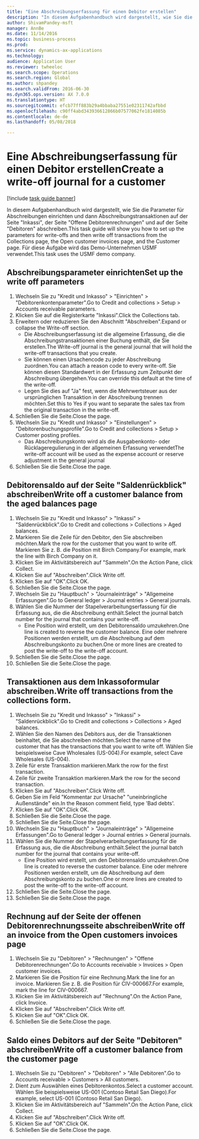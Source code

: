 ```yaml
--- 
title: "Eine Abschreibungserfassung für einen Debitor erstellen"
description: "In diesem Aufgabenhandbuch wird dargestellt, wie Sie die Parameter für Abschreibungen einrichten und dann Abschreibungstransaktionen auf der Seite \"Inkassi\", der Seite \"Offene Debitorenrechnungen\" und auf der Seite \"Debitoren\" abschreiben."
author: ShivamPandey-msft
manager: AnnBe
ms.date: 11/14/2016
ms.topic: business-process
ms.prod: 
ms.service: dynamics-ax-applications
ms.technology: 
audience: Application User
ms.reviewer: twheeloc
ms.search.scope: Operations
ms.search.region: Global
ms.author: shpandey
ms.search.validFrom: 2016-06-30
ms.dyn365.ops.version: AX 7.0.0
ms.translationtype: HT
ms.sourcegitcommit: efcb77ff883b29a4bbaba27551e02311742afbbd
ms.openlocfilehash: c90ff4abd343936612866b07577062fe1814085b
ms.contentlocale: de-de
ms.lasthandoff: 05/08/2018

---
```

# <a name="create-a-write-off-journal-for-a-customer"></a><span data-ttu-id="eac20-103">Eine Abschreibungserfassung für einen Debitor erstellen</span><span class="sxs-lookup"><span data-stu-id="eac20-103">Create a write-off journal for a customer</span></span>

[!include [task guide banner](../../includes/task-guide-banner.md)]

<span data-ttu-id="eac20-104">In diesem Aufgabenhandbuch wird dargestellt, wie Sie die Parameter für Abschreibungen einrichten und dann Abschreibungstransaktionen auf der Seite "Inkassi", der Seite "Offene Debitorenrechnungen" und auf der Seite "Debitoren" abschreiben.</span><span class="sxs-lookup"><span data-stu-id="eac20-104">This task guide will show you how to set up the parameters for write-offs and then write off transactions from the Collections page, the Open customer invoices page, and the Customer page.</span></span> <span data-ttu-id="eac20-105">Für diese Aufgabe wird das Demo-Unternehmen USMF verwendet.</span><span class="sxs-lookup"><span data-stu-id="eac20-105">This task uses the USMF demo company.</span></span>


## <a name="set-up-the-write-off-parameters"></a><span data-ttu-id="eac20-106">Abschreibungsparameter einrichten</span><span class="sxs-lookup"><span data-stu-id="eac20-106">Set up the write off parameters</span></span>
1. <span data-ttu-id="eac20-107">Wechseln Sie zu "Kredit und Inkasso" > "Einrichten" > "Debitorenkontenparameter".</span><span class="sxs-lookup"><span data-stu-id="eac20-107">Go to Credit and collections > Setup > Accounts receivable parameters.</span></span>
2. <span data-ttu-id="eac20-108">Klicken Sie auf die Registerkarte "Inkassi".</span><span class="sxs-lookup"><span data-stu-id="eac20-108">Click the Collections tab.</span></span>
3. <span data-ttu-id="eac20-109">Erweitern oder reduzieren Sie den Abschnitt "Abschreiben".</span><span class="sxs-lookup"><span data-stu-id="eac20-109">Expand or collapse the Write-off section.</span></span>
    * <span data-ttu-id="eac20-110">Die Abschreibungserfassung ist die allgemeine Erfassung, die die Abschreibungstransaktionen einer Buchung enthält, die Sie erstellen.</span><span class="sxs-lookup"><span data-stu-id="eac20-110">The Write-off journal is the general journal that will hold the write-off transactions that you create.</span></span>  
    * <span data-ttu-id="eac20-111">Sie können einen Ursachencode zu jeder Abschreibung zuordnen.</span><span class="sxs-lookup"><span data-stu-id="eac20-111">You can attach a reason code to every write-off.</span></span> <span data-ttu-id="eac20-112">Sie können diesen Standardwert in der Erfassung zum Zeitpunkt der Abschreibung übergehen.</span><span class="sxs-lookup"><span data-stu-id="eac20-112">You can override this default at the time of the write-off.</span></span>  
    * <span data-ttu-id="eac20-113">Legen Sie dies auf "Ja" fest, wenn die Mehrwertsteuer aus der ursprünglichen Transaktion in der Abschreibung trennen möchten.</span><span class="sxs-lookup"><span data-stu-id="eac20-113">Set this to Yes if you want to separate the sales tax from the original transaction in the write-off.</span></span>  
4. <span data-ttu-id="eac20-114">Schließen Sie die Seite.</span><span class="sxs-lookup"><span data-stu-id="eac20-114">Close the page.</span></span>
5. <span data-ttu-id="eac20-115">Wechseln Sie zu "Kredit und Inkasso" > "Einstellungen" > "Debitorenbuchungsprofile".</span><span class="sxs-lookup"><span data-stu-id="eac20-115">Go to Credit and collections > Setup > Customer posting profiles.</span></span>
    * <span data-ttu-id="eac20-116">Das Abschreibungskonto wird als die Ausgabenkonto- oder Rücklageregulierung in der allgemeinen Erfassung verwendet</span><span class="sxs-lookup"><span data-stu-id="eac20-116">The write-off account will be used as the expense account or reserve adjustment in the general journal</span></span>   
6. <span data-ttu-id="eac20-117">Schließen Sie die Seite.</span><span class="sxs-lookup"><span data-stu-id="eac20-117">Close the page.</span></span>

## <a name="write-off-a-customer-balance-from-the-aged-balances-page"></a><span data-ttu-id="eac20-118">Debitorensaldo auf der Seite "Saldenrückblick" abschreiben</span><span class="sxs-lookup"><span data-stu-id="eac20-118">Write off a customer balance from the aged balances page</span></span>
1. <span data-ttu-id="eac20-119">Wechseln Sie zu "Kredit und Inkasso" > "Inkassi" > "Saldenrückblick".</span><span class="sxs-lookup"><span data-stu-id="eac20-119">Go to Credit and collections > Collections > Aged balances.</span></span>
2. <span data-ttu-id="eac20-120">Markieren Sie die Zeile für den Debitor, den Sie abschreiben möchten.</span><span class="sxs-lookup"><span data-stu-id="eac20-120">Mark the row for the customer that you want to write off.</span></span> <span data-ttu-id="eac20-121">Markieren Sie z. B. die Position mit Birch Company.</span><span class="sxs-lookup"><span data-stu-id="eac20-121">For example, mark the line with Birch Company on it.</span></span>
3. <span data-ttu-id="eac20-122">Klicken Sie im Aktivitätsbereich auf "Sammeln".</span><span class="sxs-lookup"><span data-stu-id="eac20-122">On the Action Pane, click Collect.</span></span>
4. <span data-ttu-id="eac20-123">Klicken Sie auf "Abschreiben".</span><span class="sxs-lookup"><span data-stu-id="eac20-123">Click Write off.</span></span>
5. <span data-ttu-id="eac20-124">Klicken Sie auf "OK".</span><span class="sxs-lookup"><span data-stu-id="eac20-124">Click OK.</span></span>
6. <span data-ttu-id="eac20-125">Schließen Sie die Seite.</span><span class="sxs-lookup"><span data-stu-id="eac20-125">Close the page.</span></span>
7. <span data-ttu-id="eac20-126">Wechseln Sie zu "Hauptbuch" > "Journaleinträge" > "Allgemeine Erfassungen".</span><span class="sxs-lookup"><span data-stu-id="eac20-126">Go to General ledger > Journal entries > General journals.</span></span>
8. <span data-ttu-id="eac20-127">Wählen Sie die Nummer der Stapelverarbeitungserfassung für die Erfassung aus, die die Abschreibung enthält.</span><span class="sxs-lookup"><span data-stu-id="eac20-127">Select the journal batch number for the journal that contains your write-off.</span></span>
    * <span data-ttu-id="eac20-128">Eine Position wird erstellt, um den Debitorensaldo umzukehren.</span><span class="sxs-lookup"><span data-stu-id="eac20-128">One line is created to reverse the customer balance.</span></span> <span data-ttu-id="eac20-129">Eine oder mehrere Positionen werden erstellt, um die Abschreibung auf dem Abschreibungskonto zu buchen.</span><span class="sxs-lookup"><span data-stu-id="eac20-129">One or more lines are created to post the write-off to the write-off account.</span></span>  
9. <span data-ttu-id="eac20-130">Schließen Sie die Seite.</span><span class="sxs-lookup"><span data-stu-id="eac20-130">Close the page.</span></span>
10. <span data-ttu-id="eac20-131">Schließen Sie die Seite.</span><span class="sxs-lookup"><span data-stu-id="eac20-131">Close the page.</span></span>

## <a name="write-off-transactions-from-the-collections-form"></a><span data-ttu-id="eac20-132">Transaktionen aus dem Inkassoformular abschreiben.</span><span class="sxs-lookup"><span data-stu-id="eac20-132">Write off transactions from the collections form.</span></span>
1. <span data-ttu-id="eac20-133">Wechseln Sie zu "Kredit und Inkasso" > "Inkassi" > "Saldenrückblick".</span><span class="sxs-lookup"><span data-stu-id="eac20-133">Go to Credit and collections > Collections > Aged balances.</span></span>
2. <span data-ttu-id="eac20-134">Wählen Sie den Namen des Debitors aus, der die Transaktionen beinhaltet, die Sie abschreiben möchten.</span><span class="sxs-lookup"><span data-stu-id="eac20-134">Select the name of the customer that has the transactions that you want to write off.</span></span> <span data-ttu-id="eac20-135">Wählen Sie beispielsweise Cave Wholesales (US-004).</span><span class="sxs-lookup"><span data-stu-id="eac20-135">For example, select Cave Wholesales (US-004).</span></span>
3. <span data-ttu-id="eac20-136">Zeile für erste Transaktion markieren.</span><span class="sxs-lookup"><span data-stu-id="eac20-136">Mark the row for the first transaction.</span></span>
4. <span data-ttu-id="eac20-137">Zeile für zweite Transaktion markieren.</span><span class="sxs-lookup"><span data-stu-id="eac20-137">Mark the row for the second transaction.</span></span>
5. <span data-ttu-id="eac20-138">Klicken Sie auf "Abschreiben".</span><span class="sxs-lookup"><span data-stu-id="eac20-138">Click Write off.</span></span>
6. <span data-ttu-id="eac20-139">Geben Sie im Feld "Kommentar zur Ursache" "uneinbringliche Außenstände" ein.</span><span class="sxs-lookup"><span data-stu-id="eac20-139">In the Reason comment field, type 'Bad debts'.</span></span>
7. <span data-ttu-id="eac20-140">Klicken Sie auf "OK".</span><span class="sxs-lookup"><span data-stu-id="eac20-140">Click OK.</span></span>
8. <span data-ttu-id="eac20-141">Schließen Sie die Seite.</span><span class="sxs-lookup"><span data-stu-id="eac20-141">Close the page.</span></span>
9. <span data-ttu-id="eac20-142">Schließen Sie die Seite.</span><span class="sxs-lookup"><span data-stu-id="eac20-142">Close the page.</span></span>
10. <span data-ttu-id="eac20-143">Wechseln Sie zu "Hauptbuch" > "Journaleinträge" > "Allgemeine Erfassungen".</span><span class="sxs-lookup"><span data-stu-id="eac20-143">Go to General ledger > Journal entries > General journals.</span></span>
11. <span data-ttu-id="eac20-144">Wählen Sie die Nummer der Stapelverarbeitungserfassung für die Erfassung aus, die die Abschreibung enthält.</span><span class="sxs-lookup"><span data-stu-id="eac20-144">Select the journal batch number for the journal that contains your write-off.</span></span>
    * <span data-ttu-id="eac20-145">Eine Position wird erstellt, um den Debitorensaldo umzukehren.</span><span class="sxs-lookup"><span data-stu-id="eac20-145">One line is created to reverse the customer balance.</span></span> <span data-ttu-id="eac20-146">Eine oder mehrere Positionen werden erstellt, um die Abschreibung auf dem Abschreibungskonto zu buchen.</span><span class="sxs-lookup"><span data-stu-id="eac20-146">One or more lines are created to post the write-off to the write-off account.</span></span>  
12. <span data-ttu-id="eac20-147">Schließen Sie die Seite.</span><span class="sxs-lookup"><span data-stu-id="eac20-147">Close the page.</span></span>
13. <span data-ttu-id="eac20-148">Schließen Sie die Seite.</span><span class="sxs-lookup"><span data-stu-id="eac20-148">Close the page.</span></span>

## <a name="write-off-an-invoice-from-the-open-customers-invoices-page"></a><span data-ttu-id="eac20-149">Rechnung auf der Seite der offenen Debitorenrechnungsseite abschreiben</span><span class="sxs-lookup"><span data-stu-id="eac20-149">Write off an invoice from the Open customers invoices page</span></span>
1. <span data-ttu-id="eac20-150">Wechseln Sie zu "Debitoren" > "Rechnungen" > "Offene Debitorenrechnungen".</span><span class="sxs-lookup"><span data-stu-id="eac20-150">Go to Accounts receivable > Invoices > Open customer invoices.</span></span>
2. <span data-ttu-id="eac20-151">Markieren Sie die Position für eine Rechnung.</span><span class="sxs-lookup"><span data-stu-id="eac20-151">Mark the line for an invoice.</span></span> <span data-ttu-id="eac20-152">Markieren Sie z. B. die Position für CIV-000667.</span><span class="sxs-lookup"><span data-stu-id="eac20-152">For example, mark the line for CIV-000667.</span></span>
3. <span data-ttu-id="eac20-153">Klicken Sie im Aktivitätsbereich auf "Rechnung".</span><span class="sxs-lookup"><span data-stu-id="eac20-153">On the Action Pane, click Invoice.</span></span>
4. <span data-ttu-id="eac20-154">Klicken Sie auf "Abschreiben".</span><span class="sxs-lookup"><span data-stu-id="eac20-154">Click Write off.</span></span>
5. <span data-ttu-id="eac20-155">Klicken Sie auf "OK".</span><span class="sxs-lookup"><span data-stu-id="eac20-155">Click OK.</span></span>
6. <span data-ttu-id="eac20-156">Schließen Sie die Seite.</span><span class="sxs-lookup"><span data-stu-id="eac20-156">Close the page.</span></span>

## <a name="write-off-a-customer-balance-from-the-customer-page"></a><span data-ttu-id="eac20-157">Saldo eines Debitors auf der Seite "Debitoren" abschreiben</span><span class="sxs-lookup"><span data-stu-id="eac20-157">Write off a customer balance from the customer page</span></span>
1. <span data-ttu-id="eac20-158">Wechseln Sie zu "Debitoren" > "Debitoren" > "Alle Debitoren".</span><span class="sxs-lookup"><span data-stu-id="eac20-158">Go to Accounts receivable > Customers > All customers.</span></span>
2. <span data-ttu-id="eac20-159">Dient zum Auswählen eines Debitorenkontos.</span><span class="sxs-lookup"><span data-stu-id="eac20-159">Select a customer account.</span></span> <span data-ttu-id="eac20-160">Wählen Sie beispielsweise US-001 (Contoso Retail San Diego).</span><span class="sxs-lookup"><span data-stu-id="eac20-160">For example, select US-001 (Contoso Retail San Diego).</span></span>
3. <span data-ttu-id="eac20-161">Klicken Sie im Aktivitätsbereich auf "Sammeln".</span><span class="sxs-lookup"><span data-stu-id="eac20-161">On the Action Pane, click Collect.</span></span>
4. <span data-ttu-id="eac20-162">Klicken Sie auf "Abschreiben".</span><span class="sxs-lookup"><span data-stu-id="eac20-162">Click Write off.</span></span>
5. <span data-ttu-id="eac20-163">Klicken Sie auf "OK".</span><span class="sxs-lookup"><span data-stu-id="eac20-163">Click OK.</span></span>
6. <span data-ttu-id="eac20-164">Schließen Sie die Seite.</span><span class="sxs-lookup"><span data-stu-id="eac20-164">Close the page.</span></span>


